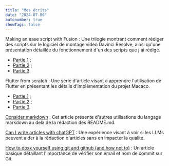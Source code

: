 ```yaml
---
title: "Mes écrits"
date: "2024-07-06"
autonumber: true
showTags: false
---
```


Making an ease script with Fusion : Une trilogie montrant comment rédiger des scripts sur le logiciel de montage vidéo Davinci Resolve, ainsi qu'une présentation détaillée du fonctionnement d'un des scripts que j'ai rédigé.

- [Partie 1](/mon-portfolio/writings/making-an-ease-script-for-fusion-1.pdf) ;
- [Partie 2](/mon-portfolio/writings/making-an-ease-script-for-fusion-2.pdf) ;
- [Partie 3](/mon-portfolio/writings/making-an-ease-script-for-fusion-3.pdf).

Flutter from scratch : Une série d'article visant à apprendre l'utilisation de Flutter en présentant les détails d'implémentation du projet Macaco.

- [Partie 1](/mon-portfolio/writings/flutter_from_scratch_1.pdf) ;
- [Partie 2](/mon-portfolio/writings/flutter_from_scratch_2.pdf) ;
- [Partie 3](/mon-portfolio/writings/flutter_from_scratch_3.pdf).

[Consider markdown](/mon-portfolio/writings/consider_markdown.pdf) : Cet article présente d'autres utilisations du langage markdown au delà de la rédaction des README.md.

[Can I write articles with chatGPT](/mon-portfolio/writings/can_i_write_articles_with_chatgpt.pdf) : Une expérience visant à voir si les LLMs peuvent aider à la rédaction d'articles sans en impacter la qualité.

[How to doxx yourself using git and github (and how not to)](/mon-portfolio/writings/git_private_info_article.pdf) : Un article basique détaillant l'importance de vérifier son email et nom de commit sur Git.
